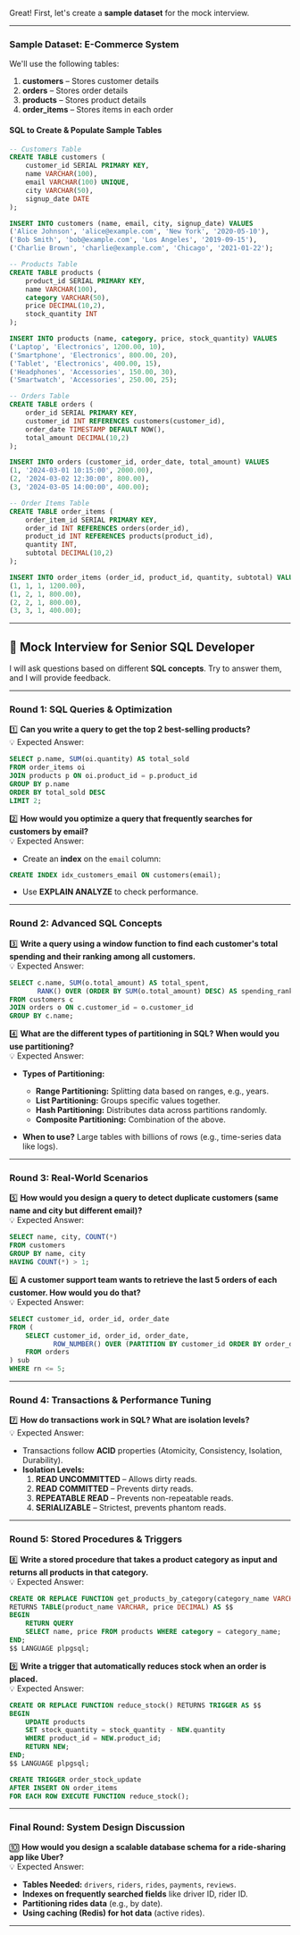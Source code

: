 Great! First, let's create a **sample dataset** for the mock interview.  

---

### **Sample Dataset: E-Commerce System**
We'll use the following tables:  
1. **customers** – Stores customer details  
2. **orders** – Stores order details  
3. **products** – Stores product details  
4. **order_items** – Stores items in each order  

#### **SQL to Create & Populate Sample Tables**
```sql
-- Customers Table
CREATE TABLE customers (
    customer_id SERIAL PRIMARY KEY,
    name VARCHAR(100),
    email VARCHAR(100) UNIQUE,
    city VARCHAR(50),
    signup_date DATE
);

INSERT INTO customers (name, email, city, signup_date) VALUES
('Alice Johnson', 'alice@example.com', 'New York', '2020-05-10'),
('Bob Smith', 'bob@example.com', 'Los Angeles', '2019-09-15'),
('Charlie Brown', 'charlie@example.com', 'Chicago', '2021-01-22');

-- Products Table
CREATE TABLE products (
    product_id SERIAL PRIMARY KEY,
    name VARCHAR(100),
    category VARCHAR(50),
    price DECIMAL(10,2),
    stock_quantity INT
);

INSERT INTO products (name, category, price, stock_quantity) VALUES
('Laptop', 'Electronics', 1200.00, 10),
('Smartphone', 'Electronics', 800.00, 20),
('Tablet', 'Electronics', 400.00, 15),
('Headphones', 'Accessories', 150.00, 30),
('Smartwatch', 'Accessories', 250.00, 25);

-- Orders Table
CREATE TABLE orders (
    order_id SERIAL PRIMARY KEY,
    customer_id INT REFERENCES customers(customer_id),
    order_date TIMESTAMP DEFAULT NOW(),
    total_amount DECIMAL(10,2)
);

INSERT INTO orders (customer_id, order_date, total_amount) VALUES
(1, '2024-03-01 10:15:00', 2000.00),
(2, '2024-03-02 12:30:00', 800.00),
(3, '2024-03-05 14:00:00', 400.00);

-- Order Items Table
CREATE TABLE order_items (
    order_item_id SERIAL PRIMARY KEY,
    order_id INT REFERENCES orders(order_id),
    product_id INT REFERENCES products(product_id),
    quantity INT,
    subtotal DECIMAL(10,2)
);

INSERT INTO order_items (order_id, product_id, quantity, subtotal) VALUES
(1, 1, 1, 1200.00),
(1, 2, 1, 800.00),
(2, 2, 1, 800.00),
(3, 3, 1, 400.00);
```
---

## **🎤 Mock Interview for Senior SQL Developer**
I will ask questions based on different **SQL concepts**. Try to answer them, and I will provide feedback.

---

### **Round 1: SQL Queries & Optimization**
1️⃣ **Can you write a query to get the top 2 best-selling products?**  
💡 Expected Answer:
```sql
SELECT p.name, SUM(oi.quantity) AS total_sold
FROM order_items oi
JOIN products p ON oi.product_id = p.product_id
GROUP BY p.name
ORDER BY total_sold DESC
LIMIT 2;
```

2️⃣ **How would you optimize a query that frequently searches for customers by email?**  
💡 Expected Answer:  
- Create an **index** on the `email` column:
```sql
CREATE INDEX idx_customers_email ON customers(email);
```
- Use **EXPLAIN ANALYZE** to check performance.

---

### **Round 2: Advanced SQL Concepts**
3️⃣ **Write a query using a window function to find each customer's total spending and their ranking among all customers.**  
💡 Expected Answer:
```sql
SELECT c.name, SUM(o.total_amount) AS total_spent,
       RANK() OVER (ORDER BY SUM(o.total_amount) DESC) AS spending_rank
FROM customers c
JOIN orders o ON c.customer_id = o.customer_id
GROUP BY c.name;
```

4️⃣ **What are the different types of partitioning in SQL? When would you use partitioning?**  
💡 Expected Answer:  
- **Types of Partitioning:**  
  - **Range Partitioning:** Splitting data based on ranges, e.g., years.  
  - **List Partitioning:** Groups specific values together.  
  - **Hash Partitioning:** Distributes data across partitions randomly.  
  - **Composite Partitioning:** Combination of the above.

- **When to use?** Large tables with billions of rows (e.g., time-series data like logs).

---

### **Round 3: Real-World Scenarios**
5️⃣ **How would you design a query to detect duplicate customers (same name and city but different email)?**  
💡 Expected Answer:
```sql
SELECT name, city, COUNT(*) 
FROM customers
GROUP BY name, city
HAVING COUNT(*) > 1;
```

6️⃣ **A customer support team wants to retrieve the last 5 orders of each customer. How would you do that?**  
💡 Expected Answer:
```sql
SELECT customer_id, order_id, order_date
FROM (
    SELECT customer_id, order_id, order_date,
           ROW_NUMBER() OVER (PARTITION BY customer_id ORDER BY order_date DESC) AS rn
    FROM orders
) sub
WHERE rn <= 5;
```

---

### **Round 4: Transactions & Performance Tuning**
7️⃣ **How do transactions work in SQL? What are isolation levels?**  
💡 Expected Answer:
- Transactions follow **ACID** properties (Atomicity, Consistency, Isolation, Durability).
- **Isolation Levels:**  
  1. **READ UNCOMMITTED** – Allows dirty reads.  
  2. **READ COMMITTED** – Prevents dirty reads.  
  3. **REPEATABLE READ** – Prevents non-repeatable reads.  
  4. **SERIALIZABLE** – Strictest, prevents phantom reads.  

---

### **Round 5: Stored Procedures & Triggers**
8️⃣ **Write a stored procedure that takes a product category as input and returns all products in that category.**  
💡 Expected Answer:
```sql
CREATE OR REPLACE FUNCTION get_products_by_category(category_name VARCHAR)
RETURNS TABLE(product_name VARCHAR, price DECIMAL) AS $$
BEGIN
    RETURN QUERY 
    SELECT name, price FROM products WHERE category = category_name;
END;
$$ LANGUAGE plpgsql;
```

9️⃣ **Write a trigger that automatically reduces stock when an order is placed.**  
💡 Expected Answer:
```sql
CREATE OR REPLACE FUNCTION reduce_stock() RETURNS TRIGGER AS $$
BEGIN
    UPDATE products 
    SET stock_quantity = stock_quantity - NEW.quantity
    WHERE product_id = NEW.product_id;
    RETURN NEW;
END;
$$ LANGUAGE plpgsql;

CREATE TRIGGER order_stock_update
AFTER INSERT ON order_items
FOR EACH ROW EXECUTE FUNCTION reduce_stock();
```

---

### **Final Round: System Design Discussion**
🔟 **How would you design a scalable database schema for a ride-sharing app like Uber?**  
💡 Expected Answer:
- **Tables Needed:** `drivers`, `riders`, `rides`, `payments`, `reviews`.  
- **Indexes on frequently searched fields** like driver ID, rider ID.  
- **Partitioning rides data** (e.g., by date).  
- **Using caching (Redis) for hot data** (active rides).  

---
